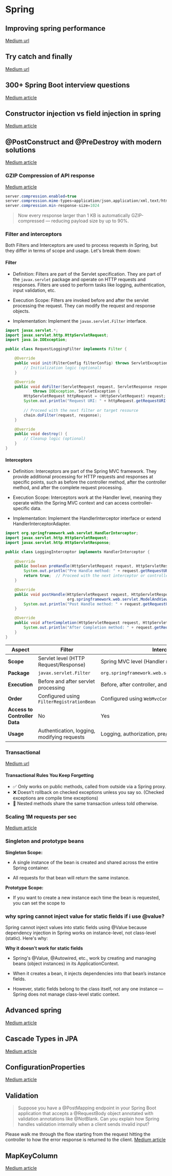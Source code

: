 # Spring

## Improving spring performance

[Medium url](https://medium.com/@gaddamnaveen192/interview-how-would-you-optimize-the-performance-of-a-spring-boot-application-dea8e077d1dc)

## Try catch and finally

[Medium url](https://medium.com/@poojaauma/will-finally-block-execute-if-there-is-a-return-statement-in-catch-33380650e0d6)

## 300+ Spring Boot interview questions

[Medium article](https://codefarm0.medium.com/300-spring-boot-interview-questions-43393e1c2bef)

## Constructor injection vs field injection in spring
[Medium article](https://medium.com/devdomain/spring-boots-autowired-vs-constructor-injection-a-detailed-guide-1b19970d828e#:~:text=Field%20Injection%3A%20The%20userRepository%20field,final%20%2C%20preventing%20reassignment%20after%20construction.)

## @PostConstruct and @PreDestroy with modern solutions

[Medium article](https://medium.com/@gaddamnaveen192/springboot3-lifecycle-replace-postconstruct-and-predestroy-with-modern-solutions-219be6f4e9d5)


### GZIP Compression of API response

[Medium article](https://medium.com/@meena07jadhav/this-spring-boot-trick-made-my-rest-api-3x-faster-no-code-rewrite-required-ede46f7ea09f)

```java
server.compression.enabled=true
server.compression.mime-types=application/json,application/xml,text/html,text/plain
server.compression.min-response-size=1024
```

>Now every response larger than 1 KB is automatically GZIP-compressed — reducing payload size by up to 90%.


### Filter and interceptors

Both Filters and Interceptors are used to process requests in Spring, but they differ in terms of scope and usage. Let's break them down:

#### Filter

- Definition: Filters are part of the Servlet specification. They are part of the `javax.servlet` package and operate on HTTP requests and responses. Filters are used to perform tasks like logging, authentication, input validation, etc.

- Execution Scope: Filters are invoked before and after the servlet processing the request. They can modify the request and response objects.

- Implementation: Implement the `javax.servlet.Filter` interface.

```java
import javax.servlet.*;
import javax.servlet.http.HttpServletRequest;
import java.io.IOException;

public class RequestLoggingFilter implements Filter {

    @Override
    public void init(FilterConfig filterConfig) throws ServletException {
        // Initialization logic (optional)
    }

    @Override
    public void doFilter(ServletRequest request, ServletResponse response, FilterChain chain)
            throws IOException, ServletException {
        HttpServletRequest httpRequest = (HttpServletRequest) request;
        System.out.println("Request URI: " + httpRequest.getRequestURI());
        
        // Proceed with the next filter or target resource
        chain.doFilter(request, response);
    }

    @Override
    public void destroy() {
        // Cleanup logic (optional)
    }
}
```

#### Interceptors

- Definition: Interceptors are part of the Spring MVC framework. They provide additional processing for HTTP requests and responses at specific points, such as before the controller method, after the controller method, and after the complete request processing.

- Execution Scope: Interceptors work at the Handler level, meaning they operate within the Spring MVC context and can access controller-specific data.

- Implementation: Implement the HandlerInterceptor interface or extend HandlerInterceptorAdapter.

```java
import org.springframework.web.servlet.HandlerInterceptor;
import javax.servlet.http.HttpServletRequest;
import javax.servlet.http.HttpServletResponse;

public class LoggingInterceptor implements HandlerInterceptor {
  
    @Override
    public boolean preHandle(HttpServletRequest request, HttpServletResponse response, Object handler) throws Exception {
        System.out.println("Pre Handle method: " + request.getRequestURI());
        return true;  // Proceed with the next interceptor or controller
    }

    @Override
    public void postHandle(HttpServletRequest request, HttpServletResponse response, Object handler, 
                           org.springframework.web.servlet.ModelAndView modelAndView) throws Exception {
        System.out.println("Post Handle method: " + request.getRequestURI());
    }

    @Override
    public void afterCompletion(HttpServletRequest request, HttpServletResponse response, Object handler, Exception ex) throws Exception {
        System.out.println("After Completion method: " + request.getRequestURI());
    }
}

```

| **Aspect**                    | **Filter**                                  | **Interceptor**                                        |
| ----------------------------- | ------------------------------------------- | ------------------------------------------------------ |
| **Scope**                     | Servlet level (HTTP Request/Response)       | Spring MVC level (Handler methods)                     |
| **Package**                   | `javax.servlet.Filter`                      | `org.springframework.web.servlet.HandlerInterceptor`   |
| **Execution**                 | Before and after servlet processing         | Before, after controller, and after request completion |
| **Order**                     | Configured using `FilterRegistrationBean`   | Configured using `WebMvcConfigurer`                    |
| **Access to Controller Data** | No                                          | Yes                                                    |
| **Usage**                     | Authentication, logging, modifying requests | Logging, authorization, pre/post processing            |


### Transactional

[Medium url](https://medium.com/javarevisited/every-java-developer-misuses-transactional-6b96c7b91713)

#### Transactional Rules You Keep Forgetting

- ✅ Only works on public methods, called from outside via a Spring proxy.
- ❌ Doesn’t rollback on checked exceptions unless you say so. (Checked exceptions are compile time exceptions)
- 🤯 Nested methods share the same transaction unless told otherwise.


### Scaling 1M requests per sec

[Medium article](https://medium.com/@gaddamnaveen192/spring-boot-optimization-for-1m-requests-second-1e74ab08c942)


### Singleton and prototype beans

**Singleton Scope:**

- A single instance of the bean is created and shared across the entire Spring container.

- All requests for that bean will return the same instance.


**Prototype Scope:**

- If you want to create a new instance each time the bean is requested, you can set the scope to


### why spring cannot inject value for static fields if i use @value?

Spring cannot inject values into static fields using @Value because dependency injection in Spring works on instance-level, not class-level (static). Here's why:

**Why it doesn’t work for static fields**

- Spring's @Value, @Autowired, etc., work by creating and managing beans (object instances) in its ApplicationContext.

- When it creates a bean, it injects dependencies into that bean’s instance fields.

- However, static fields belong to the class itself, not any one instance — Spring does not manage class-level static context.

## Advanced spring 
[Medium article](https://medium.com/@pudarimadhavi99/advanced-spring-boot-concepts-every-java-developer-should-know-part-2-56f37d76f91a)

## Cascade Types in JPA

[Medium article](https://medium.com/@gaddamnaveen192/from-persist-to-remove-everything-you-need-to-know-about-cascade-types-in-jpa-84a3a065c621)


## ConfigurationProperties

[Medium article](https://medium.com/@pudarimadhavi99/stop-using-value-in-spring-boot-3-java-f63ca3155c86)

## Validation 

> Suppose you have a @PostMapping endpoint in your Spring Boot application that accepts a @RequestBody object annotated with validation annotations like @NotBlank.
Can you explain how Spring handles validation internally when a client sends invalid input?

Please walk me through the flow starting from the request hitting the controller to how the error response is returned to the client.
[Medium article](https://medium.com/@gaddamnaveen192/spring-boot-valid-with-beautiful-error-responses-7aede9142ae4)

## MapKeyColumn
[Medium article](https://medium.com/@gaddamnaveen192/enterprise-level-map-handling-in-spring-boot-with-mapkeycolumn-acef7a465d64)